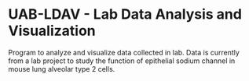 # UAB-LDAV - Lab Data Analysis and Visualization

Program to analyze and visualize data collected in lab. Data is currently from a lab project to study the function of epithelial sodium channel in mouse lung alveolar type 2 cells. 
